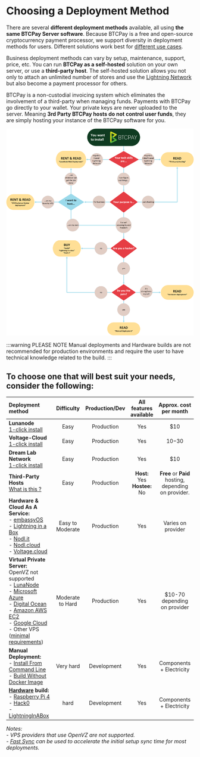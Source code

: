 # Choosing a Deployment Method

There are several **different deployment methods** available, all using **the same BTCPay Server software**. Because BTCPay is a free and open-source cryptocurrency payment processor, we support diversity in deployment methods for users. Different solutions work best for [different use cases](../UseCase.md).

Business deployment methods can vary by setup, maintenance, support, price, etc. You can run **BTCPay as a self-hosted** solution on your own server, or use a **third-party host**. The self-hosted solution allows you not only to attach an unlimited number of stores and use the [Lightning Network](../LightningNetwork.md) but also become a payment processor for others.

BTCPay is a non-custodial invoicing system which eliminates the involvement of a third-party when managing funds. Payments with BTCPay go directly to your wallet. Your private keys are never uploaded to the server. Meaning **3rd Party BTCPay hosts do not control user funds**, they are simply hosting your instance of the BTCPay software for you.

![Decision diagram](../img//infographics/DecisionDiagInstallBTCPayServer.png)

:::warning PLEASE NOTE
Manual deployments and Hardware builds are not recommended for production environments and require the user to have technical knowledge related to the build.
:::

## To choose one that will best suit your needs, consider the following:<br>

| Deployment method                                                                                                                                                                                                                                                                                                                                                                                                                                                                                                                                                                                               |    Difficulty    | Production/Dev |   All features <br>available    |               Approx. cost<br> per month                |
| :-------------------------------------------------------------------------------------------------------------------------------------------------------------------------------------------------------------------------------------------------------------------------------------------------------------------------------------------------------------------------------------------------------------------------------------------------------------------------------------------------------------------------------------------------------------------------------------------------------------- | :--------------: | :------------: | :-----------------------------: | :-----------------------------------------------------: |
| **Lunanode**<br>[1-click install](./LunaNode.md)                                                                                                                                                                                                                                                                                                                                                                                                                                                                                                                                                                |       Easy       |   Production   |               Yes               |                           $10                           |
| **Voltage-Cloud**<br>[1-click install](./voltagecloud.md)                                                                                                                                                                                                                                                                                                                                                                                                                                                                                                                                                       |       Easy       |   Production   |               Yes               |                         $10-$30                         |
| **Dream Lab Network**<br>[1-click install](./DreamlabNetwork.md)                                                                                                                                                                                                                                                                                                                                                                                                                                                                                                                                                |       Easy       |   Production   |               Yes               |                           $10                           |
| **Third-Party Hosts**<br>[What is this ?](./ThirdPartyHosting.md)                                                                                                                                                                                                                                                                                                                                                                                                                                                                                                                                               |       Easy       |   Production   | **Host:** Yes<br>**Hostee:** No | **Free** or **Paid** hosting,<br>depending on provider. |
| **Hardware & Cloud As A Service:**<br>- [embassyOS](https://start9.com)<br>- [Lightning in a Box](https://lightninginabox.co/)<br>- [Nodl.it](https://www.nodl.it/)<br>- [Nodl.cloud](https://nodl.cloud/)<br>- [Voltage.cloud](https://voltage.cloud/)                                                                                                                                                                                                                                                                                                                                                         | Easy to Moderate |   Production   |               Yes               |                   Varies on provider                    |
| **Virtual Private Server:** <br>OpenVZ not supported<br>- [LunaNode](https://medium.com/@BtcpayServer/hosting-btcpayserver-on-lunanode-bf9ef5fff75b)<br>- [Microsoft Azure](./Azure.md)<br>- [Digital Ocean](https://medium.com/@molthoff/running-btcpay-on-digital-ocean-for-10-month-how-to-add-other-coins-7a497339fb2f)<br>- [Amazon AWS EC2](http://web.archive.org/web/20220831122442/https://wiki.ion.radar.tech/tutorials/nodes/btcpay-+-aws-ec2)<br>- [Google Cloud](./GoogleCloud.md)<br>- Other VPS <br> ([minimal requirements](../FAQ/Deployment.md#what-are-the-minimal-requirements-for-btcpay)) | Moderate to Hard |   Production   |               Yes               |             $10-70<br>depending on provider             |
| **Manual Deployment:**<br>- [Install From Command Line](http://blog.sipsorcery.com/?p=1052)<br>- [Build Without Docker Image](./ManualDeployment.md)                                                                                                                                                                                                                                                                                                                                                                                                                                                            |    Very hard     |  Development   |               Yes               |                Components + Electricity                 |
| **[Hardware](./Hardware.md) build:**<br>- [Raspberry Pi 4](./RaspberryPi4.md)<br>- [Hack0](./Hack0.md) <br>- [LightningInABox](./LightningInABox.md)                                                                                                                                                                                                                                                                                                                                                                                                                                                            |       hard       |  Development   |               Yes               |                Components + Electricity                 |

_Notes:_<br>
_- VPS providers that use OpenVZ are not supported._<br>
_- [Fast Sync](https://github.com/btcpayserver/btcpayserver-docker/tree/master/contrib/FastSync) can be used to accelerate the initial setup sync time for most deployments._

